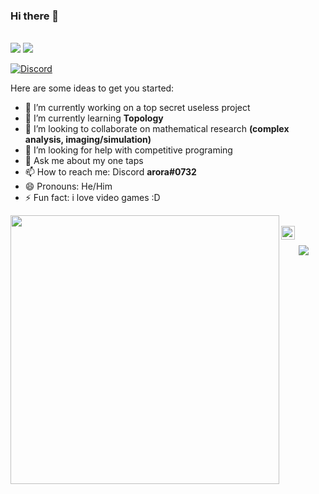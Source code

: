 ### Hi there 👋

<br/>
<img src="https://github-readme-stats.vercel.app/api?username=RishabhAroraa&show_icons=true&?count_private=true">
<img src="https://github-readme-stats.vercel.app/api/top-langs/?username=RishabhAroraa&layout=compact">

[![Discord](https://img.shields.io/discord/326031927016554506.svg?label=&logo=discord&logoColor=ffffff&color=7389D8&labelColor=6A7EC2)](https://discord.gg/dhMXznV)

Here are some ideas to get you started:

- 🔭 I’m currently working on a top secret useless project
- 🌱 I’m currently learning **Topology**
- 👯 I’m looking to collaborate on mathematical research **(complex analysis, imaging/simulation)**
- 🤔 I’m looking for help with competitive programing
- 💬 Ask me about my one taps
- 📫 How to reach me: Discord **arora#0732**
- 😄 Pronouns: He/Him
- ⚡ Fun fact: i love video games :D

<img src="https://media1.tenor.com/images/ece61b024a100cb667a7ac0b99d7c11d/tenor.gif?itemid=12320147" width="430" align='left'>

<br/>
<a href="https://www.linkedin.com/in/rishabh-arora-b78333156/">
<img align="left" alt="Rishabhs's LinkedIn" width="22px" src="https://cdn.jsdelivr.net/npm/simple-icons@v3/icons/linkedin.svg" />
</a> 


<br/>
<p align="center"> <img src=https://komarev.com/ghpvc/?username="RishabhAroraa"/> </p> 
